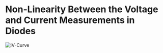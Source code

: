 # Non-Linearity Between the Voltage and Current Measurements in Diodes

![IV-Curve](https://github.com/ArmandtErasmus/computational_physics/blob/main/diode_theory/diode_theory.md/IV_Curve.png?raw=true)
